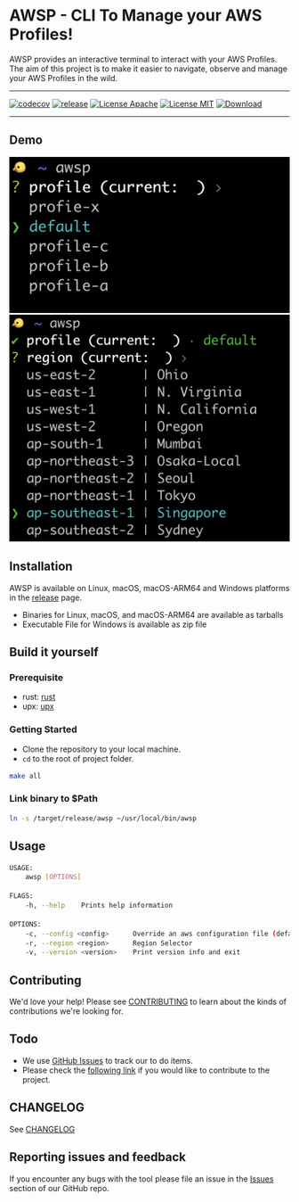 # AWSP - CLI To Manage your AWS Profiles!
AWSP provides an interactive terminal to interact with your AWS Profiles. The aim of this project is to make it easier to navigate, observe and manage your AWS Profiles in the wild. 

---
[![codecov](https://codecov.io/gh/kubeopsskills/awsp/branch/beta/graph/badge.svg?token=5VBFYN3BBH)](https://codecov.io/gh/kubeopsskills/awsp)
[![release](https://img.shields.io/github/v/release/kubeopsskills/awsp?logo=awsp)](https://github.com/kubeopsskills/awsp/releases)
[![License Apache](https://img.shields.io/badge/License-Apache%202.0-blue.svg)](https://github.com/kubeopsskills/awsp/blob/beta/LICENSE-APACHE)
[![License MIT](https://img.shields.io/badge/license-MIT-green?label=License)](https://github.com/kubeopsskills/awsp/blob/beta/LICENSE-MIT)
[![Download](https://img.shields.io/github/downloads/kubeopsskills/awsp/total)](https://github.com/kubeopsskills/awsp/releases)

---

## Demo
![screenshot1](./assets/images/select-profile.png)
![screenshot2](./assets/images/select-region.png)

## Installation

AWSP is available on Linux, macOS, macOS-ARM64 and Windows platforms in the [release](https://github.com/kubeopsskills/awsp/releases) page.
- Binaries for Linux, macOS, and macOS-ARM64 are available as tarballs 
- Executable File for Windows is available as zip file

## Build it yourself

### Prerequisite
- rust: [rust](https://www.rust-lang.org/tools/install)
- upx: [upx](https://upx.github.io/)

### Getting Started
- Clone the repository to your local machine.
- `cd` to the root of project folder.

```bash
make all
```

### Link binary to $Path
```bash
ln -s /target/release/awsp ~/usr/local/bin/awsp
```
## Usage
```bash
USAGE:
    awsp [OPTIONS]

FLAGS:
    -h, --help    Prints help information

OPTIONS:
    -c, --config <config>      Override an aws configuration file (default = ~/.aws/config)
    -r, --region <region>      Region Selector
    -v, --version <version>    Print version info and exit
```

## Contributing

We'd love your help! Please see [CONTRIBUTING][contrib] to learn about the
kinds of contributions we're looking for.

## Todo
- We use [GitHub Issues][github-issue] to track our to do items.
- Please check the [following link][follow] if you would like to contribute to the project.

## CHANGELOG
See [CHANGELOG][changelog]

## Reporting issues and feedback
If you encounter any bugs with the tool please file an issue in the [Issues](https://github.com/kubeopsskills/awsp/issues) section of our GitHub repo.

[contrib]: https://github.com/kubeopsskills/awsp/blob/beta/CONTRIBUTING.md
[follow]: https://github.com/kubeopsskills/awsp/blob/beta/CONTRIBUTING.md
[changelog]: https://github.com/kubeopsskills/awsp/blob/beta/CHANGELOG.md
[github-issue]: https://github.com/kubeopsskills/awsp/issues/new